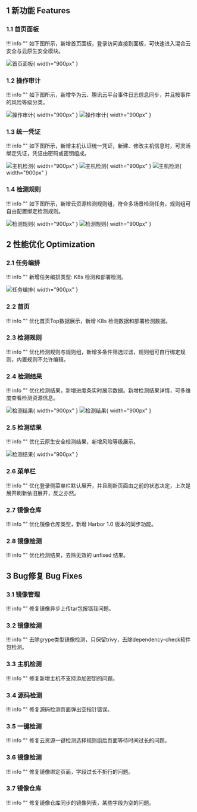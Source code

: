 ## 1 新功能 Features

### 1.1 首页面板

!!! info ""
    如下图所示，新增首页面板，登录访问直接到面板，可快速进入混合云安全与云原生安全模块。

![首页面板](../img/release/0.3.2/panel.png){ width="900px" }

### 1.2 操作审计

!!! info ""
    如下图所示，新增华为云、腾讯云平台事件日志信息同步，并且按事件的风险等级分类。

![操作审计](../img/release/0.3.2/event.png){ width="900px" }
![操作审计](../img/release/0.3.2/event2.png){ width="900px" }

### 1.3 统一凭证

!!! info ""
    如下图所示，新增主机认证统一凭证，新建、修改主机信息时，可灵活绑定凭证，凭证由密码或密钥组成。

![主机检测](../img/release/0.3.2/server.png){ width="900px" }
![主机检测](../img/release/0.3.2/server2.png){ width="900px" }
![主机检测](../img/release/0.3.2/server3.png){ width="900px" }

### 1.4 检测规则

!!! info ""
    如下图所示，新增云资源检测规则组，符合多场景检测任务，规则组可自由配置绑定检测规则。

![检测规则](../img/release/0.3.2/group.png){ width="900px" }
![检测规则](../img/release/0.3.2/group2.png){ width="900px" }

## 2 性能优化 Optimization

### 2.1 任务编排

!!! info ""
    新增任务编排类型: K8s 检测和部署检测。

![任务编排](../img/release/0.3.2/task.png){ width="900px" }

### 2.2 首页

!!! info ""
    优化首页Top数据展示，新增 K8s 检测数据和部署检测数据。

### 2.3 检测规则

!!! info ""
    优化检测规则与规则组，新增多条件筛选过滤，规则组可自行绑定规则，内置规则不允许编辑。

### 2.4 检测结果

!!! info ""
    优化检测结果，新增进度条实时展示数据。新增检测结果详情，可多维度查看检测资源信息。

![检测结果](../img/release/0.3.2/result.png){ width="900px" }
![检测结果](../img/release/0.3.2/result2.png){ width="900px" }

### 2.5 检测结果

!!! info ""
    优化云原生安全检测结果，新增风险等级展示。

![检测结果](../img/release/0.3.1/server4.png){ width="900px" }

### 2.6 菜单栏

!!! info ""
    优化登录侧菜单栏默认展开，并且刷新页面由之前的状态决定，上次是展开刷新依旧展开，反之亦然。

### 2.7 镜像仓库

!!! info ""
    优化镜像仓库类型，新增 Harbor 1.0 版本的同步功能。

### 2.8 镜像检测

!!! info ""
    优化检测结果，去除无效的 unfixed 结果。

## 3 Bug修复 Bug Fixes

### 3.1 镜像管理

!!! info ""
    修复镜像异步上传tar包报错我问题。

### 3.2 镜像检测

!!! info ""
    去除grype类型镜像检测，只保留trivy，去除dependency-check软件包检测。

### 3.3 主机检测

!!! info ""
    修复新增主机不支持添加密钥的问题。

### 3.4 源码检测

!!! info ""
    修复源码检测页面弹出空指针错误。

### 3.5 一键检测

!!! info ""
    修复云资源一键检测选择规则组后页面等待时间过长的问题。

### 3.6 镜像检测

!!! info ""
    修复镜像绑定页面，字段过长不折行的问题。

### 3.7 镜像仓库

!!! info ""
    修复镜像仓库同步的镜像列表，某些字段为空的问题。
